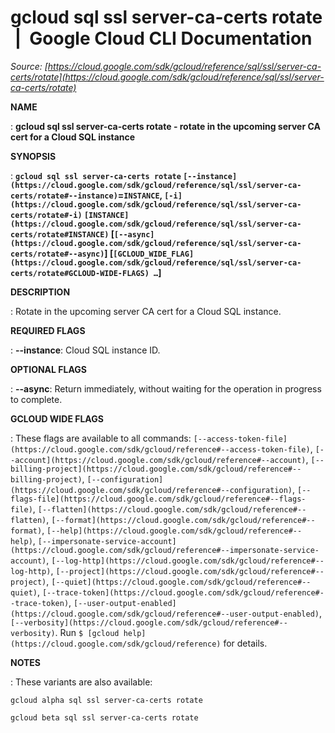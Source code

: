 # gcloud sql ssl server-ca-certs rotate  |  Google Cloud CLI Documentation

*Source: [https://cloud.google.com/sdk/gcloud/reference/sql/ssl/server-ca-certs/rotate](https://cloud.google.com/sdk/gcloud/reference/sql/ssl/server-ca-certs/rotate)*

**NAME**

: **gcloud sql ssl server-ca-certs rotate - rotate in the upcoming server CA cert for a Cloud SQL instance**

**SYNOPSIS**

: **`gcloud sql ssl server-ca-certs rotate` `[--instance](https://cloud.google.com/sdk/gcloud/reference/sql/ssl/server-ca-certs/rotate#--instance)`=`INSTANCE`, `[-i](https://cloud.google.com/sdk/gcloud/reference/sql/ssl/server-ca-certs/rotate#-i)` `[INSTANCE](https://cloud.google.com/sdk/gcloud/reference/sql/ssl/server-ca-certs/rotate#INSTANCE)` [`[--async](https://cloud.google.com/sdk/gcloud/reference/sql/ssl/server-ca-certs/rotate#--async)`] [`[GCLOUD_WIDE_FLAG](https://cloud.google.com/sdk/gcloud/reference/sql/ssl/server-ca-certs/rotate#GCLOUD-WIDE-FLAGS) …`]**

**DESCRIPTION**

: Rotate in the upcoming server CA cert for a Cloud SQL instance.

**REQUIRED FLAGS**

: **--instance**:
Cloud SQL instance ID.

**OPTIONAL FLAGS**

: **--async**:
Return immediately, without waiting for the operation in progress to complete.

**GCLOUD WIDE FLAGS**

: These flags are available to all commands: `[--access-token-file](https://cloud.google.com/sdk/gcloud/reference#--access-token-file)`,
`[--account](https://cloud.google.com/sdk/gcloud/reference#--account)`, `[--billing-project](https://cloud.google.com/sdk/gcloud/reference#--billing-project)`,
`[--configuration](https://cloud.google.com/sdk/gcloud/reference#--configuration)`,
`[--flags-file](https://cloud.google.com/sdk/gcloud/reference#--flags-file)`,
`[--flatten](https://cloud.google.com/sdk/gcloud/reference#--flatten)`, `[--format](https://cloud.google.com/sdk/gcloud/reference#--format)`, `[--help](https://cloud.google.com/sdk/gcloud/reference#--help)`, `[--impersonate-service-account](https://cloud.google.com/sdk/gcloud/reference#--impersonate-service-account)`,
`[--log-http](https://cloud.google.com/sdk/gcloud/reference#--log-http)`,
`[--project](https://cloud.google.com/sdk/gcloud/reference#--project)`, `[--quiet](https://cloud.google.com/sdk/gcloud/reference#--quiet)`, `[--trace-token](https://cloud.google.com/sdk/gcloud/reference#--trace-token)`, `[--user-output-enabled](https://cloud.google.com/sdk/gcloud/reference#--user-output-enabled)`,
`[--verbosity](https://cloud.google.com/sdk/gcloud/reference#--verbosity)`.
Run `$ [gcloud help](https://cloud.google.com/sdk/gcloud/reference)` for details.

**NOTES**

: These variants are also available:

```
gcloud alpha sql ssl server-ca-certs rotate
```

```
gcloud beta sql ssl server-ca-certs rotate
```